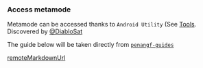 ### Access metamode

Metamode can be accessed thanks to `Android Utility` (See [Tools](../dev/tools.md).<br>
Discovered by [@DiabloSat](https://github.com/progzone122)

The guide below will be taken directly from [`penangf-guides`](https://github.com/progzone122/penangf-guides)

[remoteMarkdownUrl](https://raw.githubusercontent.com/progzone122/penangf-guides/refs/heads/main/meta_mode.md)